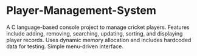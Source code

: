 # Player-Management-System
A C language-based console project to manage cricket players. Features include adding, removing, searching, updating, sorting, and displaying player records. Uses dynamic memory allocation and includes hardcoded data for testing. Simple menu-driven interface.
